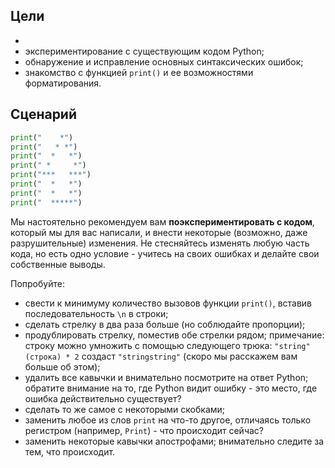 
## Цели
*   
* экспериментирование с существующим кодом Python;
* обнаружение и исправление основных синтаксических ошибок;
* знакомство с функцией `print()` и ее возможностями форматирования.

Сценарий
--------

```python
print("    *")
print("   * *")
print("  *   *")
print(" *     *")
print("***   ***")
print("  *   *")
print("  *   *")
print("  *****")
```

Мы настоятельно рекомендуем вам **поэкспериментировать с кодом**, который мы для вас написали, и внести некоторые (возможно, даже разрушительные) изменения. Не стесняйтесь изменять любую часть кода, но есть одно условие - учитесь на своих ошибках и делайте свои собственные выводы.

Попробуйте:

*   свести к минимуму количество вызовов функции `print()`, вставив последовательность `\n` в строки;
*   сделать стрелку в два раза больше (но соблюдайте пропорции);
*   продублировать стрелку, поместив обе стрелки рядом; примечание: строку можно умножить с помощью следующего трюка: `"string"(строка) * 2` создаст `"stringstring"` (скоро мы расскажем вам больше об этом);
*   удалить все кавычки и внимательно посмотрите на ответ Python; обратите внимание на то, где Python видит ошибку - это место, где ошибка действительно существует?
*   сделать то же самое с некоторыми скобками;
*   заменить любое из слов `print` на что-то другое, отличаясь только регистром (например, `Print`) - что происходит сейчас?
*   заменить некоторые кавычки апострофами; внимательно следите за тем, что происходит.

